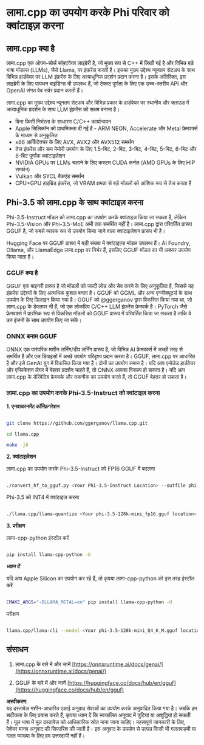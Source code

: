 # **लामा.cpp का उपयोग करके Phi परिवार को क्वांटाइज़ करना**

## **लामा.cpp क्या है**

लामा.cpp एक ओपन-सोर्स सॉफ़्टवेयर लाइब्रेरी है, जो मुख्य रूप से C++ में लिखी गई है और विभिन्न बड़े भाषा मॉडल्स (LLMs), जैसे Llama, पर इंफ़रेंस करती है। इसका मुख्य उद्देश्य न्यूनतम सेटअप के साथ विभिन्न हार्डवेयर पर LLM इंफ़रेंस के लिए अत्याधुनिक प्रदर्शन प्रदान करना है। इसके अतिरिक्त, इस लाइब्रेरी के लिए पायथन बाइंडिंग्स भी उपलब्ध हैं, जो टेक्स्ट पूर्णता के लिए एक उच्च-स्तरीय API और OpenAI संगत वेब सर्वर प्रदान करती हैं।

लामा.cpp का मुख्य उद्देश्य न्यूनतम सेटअप और विभिन्न प्रकार के हार्डवेयर पर स्थानीय और क्लाउड में अत्याधुनिक प्रदर्शन के साथ LLM इंफ़रेंस को सक्षम बनाना है।

- बिना किसी निर्भरता के साधारण C/C++ कार्यान्वयन
- Apple सिलिकॉन को प्राथमिकता दी गई है - ARM NEON, Accelerate और Metal फ्रेमवर्क्स के माध्यम से अनुकूलित
- x86 आर्किटेक्चर के लिए AVX, AVX2 और AVX512 समर्थन
- तेज़ इंफ़रेंस और कम मेमोरी उपयोग के लिए 1.5-बिट, 2-बिट, 3-बिट, 4-बिट, 5-बिट, 6-बिट और 8-बिट पूर्णांक क्वांटाइज़ेशन
- NVIDIA GPUs पर LLMs चलाने के लिए कस्टम CUDA कर्नल (AMD GPUs के लिए HIP समर्थन)
- Vulkan और SYCL बैकएंड समर्थन
- CPU+GPU हाइब्रिड इंफ़रेंस, जो VRAM क्षमता से बड़े मॉडलों को आंशिक रूप से तेज़ करता है

## **Phi-3.5 को लामा.cpp के साथ क्वांटाइज़ करना**

Phi-3.5-Instruct मॉडल को लामा.cpp का उपयोग करके क्वांटाइज़ किया जा सकता है, लेकिन Phi-3.5-Vision और Phi-3.5-MoE अभी तक समर्थित नहीं हैं। लामा.cpp द्वारा परिवर्तित प्रारूप GGUF है, जो सबसे व्यापक रूप से उपयोग किया जाने वाला क्वांटाइज़ेशन प्रारूप भी है।

Hugging Face पर GGUF प्रारूप में बड़ी संख्या में क्वांटाइज़्ड मॉडल उपलब्ध हैं। AI Foundry, Ollama, और LlamaEdge लामा.cpp पर निर्भर हैं, इसलिए GGUF मॉडल का भी अक्सर उपयोग किया जाता है।

### **GGUF क्या है**

GGUF एक बाइनरी प्रारूप है जो मॉडलों को जल्दी लोड और सेव करने के लिए अनुकूलित है, जिससे यह इंफ़रेंस उद्देश्यों के लिए अत्यधिक कुशल बनता है। GGUF को GGML और अन्य एग्जीक्यूटर्स के साथ उपयोग के लिए डिज़ाइन किया गया है। GGUF को @ggerganov द्वारा विकसित किया गया था, जो लामा.cpp के डेवलपर भी हैं, जो एक लोकप्रिय C/C++ LLM इंफ़रेंस फ्रेमवर्क है। PyTorch जैसे फ्रेमवर्क्स में प्रारंभिक रूप से विकसित मॉडलों को GGUF प्रारूप में परिवर्तित किया जा सकता है ताकि वे उन इंजनों के साथ उपयोग किए जा सकें।

### **ONNX बनाम GGUF**

ONNX एक पारंपरिक मशीन लर्निंग/डीप लर्निंग प्रारूप है, जो विभिन्न AI फ्रेमवर्क्स में अच्छी तरह से समर्थित है और एज डिवाइसों में अच्छे उपयोग परिदृश्य प्रदान करता है। GGUF, लामा.cpp पर आधारित है और इसे GenAI युग में विकसित किया गया है। दोनों का उपयोग समान है। यदि आप एम्बेडेड हार्डवेयर और एप्लिकेशन लेयर में बेहतर प्रदर्शन चाहते हैं, तो ONNX आपका विकल्प हो सकता है। यदि आप लामा.cpp के डेरिवेटिव फ्रेमवर्क और तकनीक का उपयोग करते हैं, तो GGUF बेहतर हो सकता है।

### **लामा.cpp का उपयोग करके Phi-3.5-Instruct को क्वांटाइज़ करना**

**1. एनवायरनमेंट कॉन्फ़िगरेशन**


```bash

git clone https://github.com/ggerganov/llama.cpp.git

cd llama.cpp

make -j8

```


**2. क्वांटाइज़ेशन**

लामा.cpp का उपयोग करके Phi-3.5-Instruct को FP16 GGUF में बदलना


```bash

./convert_hf_to_gguf.py <Your Phi-3.5-Instruct Location> --outfile phi-3.5-128k-mini_fp16.gguf

```

Phi-3.5 को INT4 में क्वांटाइज़ करना


```bash

./llama.cpp/llama-quantize <Your phi-3.5-128k-mini_fp16.gguf location> ./gguf/phi-3.5-128k-mini_Q4_K_M.gguf Q4_K_M

```


**3. परीक्षण**

लामा-cpp-python इंस्टॉल करें


```bash

pip install llama-cpp-python -U

```

***ध्यान दें*** 

यदि आप Apple Silicon का उपयोग कर रहे हैं, तो कृपया लामा-cpp-python को इस तरह इंस्टॉल करें


```bash

CMAKE_ARGS="-DLLAMA_METAL=on" pip install llama-cpp-python -U

```

परीक्षण 


```bash

llama.cpp/llama-cli --model <Your phi-3.5-128k-mini_Q4_K_M.gguf location> --prompt "<|user|>\nCan you introduce .NET<|end|>\n<|assistant|>\n"  --gpu-layers 10

```



## **संसाधन**

1. लामा.cpp के बारे में और जानें [https://onnxruntime.ai/docs/genai/](https://onnxruntime.ai/docs/genai/)

2. GGUF के बारे में और जानें [https://huggingface.co/docs/hub/en/gguf](https://huggingface.co/docs/hub/en/gguf)

**अस्वीकरण**:  
यह दस्तावेज़ मशीन-आधारित एआई अनुवाद सेवाओं का उपयोग करके अनुवादित किया गया है। जबकि हम सटीकता के लिए प्रयास करते हैं, कृपया ध्यान दें कि स्वचालित अनुवाद में त्रुटियां या अशुद्धियां हो सकती हैं। मूल भाषा में मूल दस्तावेज़ को आधिकारिक स्रोत माना जाना चाहिए। महत्वपूर्ण जानकारी के लिए, पेशेवर मानव अनुवाद की सिफारिश की जाती है। इस अनुवाद के उपयोग से उत्पन्न किसी भी गलतफहमी या गलत व्याख्या के लिए हम उत्तरदायी नहीं हैं।